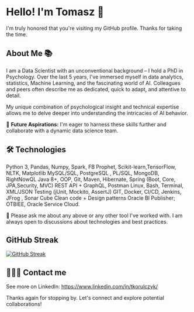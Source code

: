 
# Hello! I'm Tomasz 👋

I'm truly honored that you're visiting my GitHub profile. Thanks for taking the time.

## About Me 📚
I am a Data Scientist with an unconventional background – I hold a PhD in Psychology. Over the last 5 years, I've immersed myself in data analytics, statistics, Machine Learning, and the fascinating world of AI. Colleagues and peers often describe me as dedicated, quick to adapt, and attentive to detail.

My unique combination of psychological insight and technical expertise allows me to delve deeper into understanding the intricacies of AI behavior.

🌱 **Future Aspirations:** I'm eager to harness these skills further and collaborate with a dynamic data science team.

## 🛠️ Technologies
Python 3, Pandas, Numpy, Spark, FB Prophet, Scikit-learn,TensorFlow, NLTK, Matplotlib
MySQL/SQL,
PostgreSQL
, PL/SQL, MongoDB, RightNowQL
Java 8+, OOP, Git, Maven, Hibernate, Spring (Boot, Core, JPA,Security, MVC)
REST API + GraphQL, Postman
Linux, Bash, Terminal, XML/JSON
Testing (jUnit, Mockito, AssertJ)
GIT, Docker, CI/CD,
Jenkins, JFrog
, Sonar Cube
Clean code + Design patterns
Oracle BI Publisher; OTBIEE, Oracle Service Cloud.

💬 Please ask me about any above or any other tool I've worked with. I am always open to discussions about technologies and best practices.

## GitHub Streak
[![GitHub Streak](https://streak-stats.demolab.com/?user=tkorulczyk)](https://git.io/streak-stats)

## 👨🏼‍💻  Contact me
See more on LinkedIn:
https://www.linkedin.com/in/tkorulczyk/


Thanks again for stopping by. Let's connect and explore potential collaborations!
